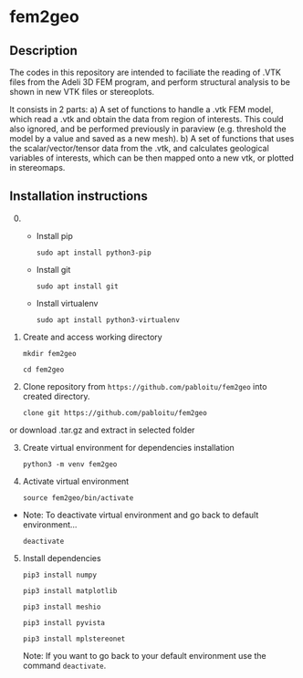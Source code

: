# fem2geo

## Description

The codes in this repository are intended to faciliate the reading of .VTK files from the Adeli 3D FEM program,
and perform structural analysis to be shown in new VTK files or stereoplots.

It consists in 2 parts:
a) A set of functions to handle a .vtk FEM model, which read a .vtk and obtain the data from region of interests.
This could also ignored, and be performed previously in paraview (e.g. threshold the model by a value and saved as a new mesh).
b) A set of functions that uses the scalar/vector/tensor data from the .vtk, and calculates geological variables of interests,
which can be then mapped onto a new vtk, or plotted in stereomaps.


## Installation instructions

0.  * Install pip

      `sudo apt install python3-pip` 
      
    * Install git

      `sudo apt install git`
   
    * Install virtualenv
   
      `sudo apt install python3-virtualenv`
    
1. Create and access working directory 

    `mkdir fem2geo`
    
    `cd fem2geo`

2. Clone repository from `https://github.com/pabloitu/fem2geo` into created directory.
  
    `clone git https://github.com/pabloitu/fem2geo`
    
  or download .tar.gz and extract in selected folder
  
3. Create virtual environment for dependencies installation

    `python3 -m venv fem2geo` 
 
4. Activate virtual environment

    `source fem2geo/bin/activate`
    
  * Note: To deactivate virtual environment and go back to default environment...
  
    `deactivate`
    
5. Install dependencies

    `pip3 install numpy`
    
    `pip3 install matplotlib`
    
    `pip3 install meshio`
    
    `pip3 install pyvista`
    
    `pip3 install mplstereonet`
    
    Note: If you want to go back to your default environment use the command `deactivate`.

